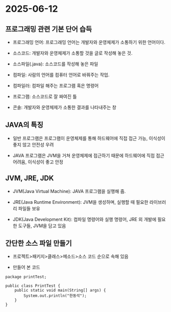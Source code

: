 # 2025-06-12

## 프로그래밍 관련 기본 단어 습득

- 프로그래밍 언어: 프로그래밍 언어는 개발자와 운영체제가 소통하기 위한 언어이다.

- 소스코드: 개발자와 운영체제가 소통할 것을 글로 작성해 놓은 것.

- 소스파일(.java): 소스코드를 작성해 놓은 파일

- 컴파일: 사람의 언어를 컴퓨터 언어로 바꿔주는 작업.

- 컴파일러: 컴파일 해주는 프로그램 혹은 명령어

- 프로그램: 소스코드로 잘 짜여진 틀

- 콘솔: 개발자와 운영체제가 소통한 결과를 나타내주는 창

## JAVA의 특징

- 일반 프로그램은 프로그램이 운영체제를 통해 하드웨어에 직접 접근 가능, 이식성이 좋지 않고 안전성 우려

- JAVA 프로그램은 JVM을 거쳐 운영체제에 접근하기 때문에 하드웨어에 직접 접근 어려움, 이식성이 좋고 안정

## JVM, JRE, JDK

- JVM(Java Virtual Machine): JAVA 프로그램을 실행해 줌.

- JRE(Java Runtime Environment): JVM을 생성하며, 실행할 때 필요한 라이브러리 파일들 보유

- JDK(Java Development Kit): 컴파일 명령어와 실행 명령어, JRE 외 개발에 필요한 도구들, JVM을 담고 있음

## 간단한 소스 파일 만들기

- 프로젝트>패키지>클래스>메소드>소스 코드 순으로 속해 있음

- 만들어 본 코드
```
package printTest;

public class PrintTest {
	public static void main(String[] args) {
		System.out.println("한동석");
	}
}
```
